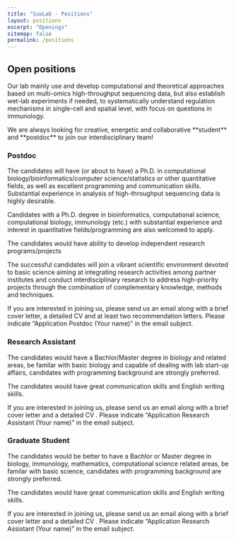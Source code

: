 ```yaml
---
title: "SuoLab - Positions"
layout: positions
excerpt: "Openings"
sitemap: false
permalink: /positions
---
```


## Open positions

<p>Our lab mainly use and develop computational and theoretical approaches based on multi-omics high-throughput sequencing data, but also establish wet-lab experiments if needed, to systematically understand regulation mechanisms in single-cell and spatial level, with focus on questions in immunology. </p>
<p>We are always looking for creative, energetic and collaborative **student** and **postdoc** to join our interdisciplinary team!</p>



### Postdoc
<p>The candidates will have (or about to have) a Ph.D. in computational biology/bioinformatics/computer science/statistics or other quantitative fields, as well as excellent programming and communication skills. Substantial experience in analysis of high-throughput sequencing data is highly desirable.</p>

<p>Candidates with a Ph.D. degree in bioinformatics, computational science, compulational biology, immunology (etc.) with substantial experience and interest in quantitative fields/programming are also welcomed to apply.</p>

<p>The candidates would have ability to develop independent research programs/projects</p>

<p>The successful candidates will join a vibrant scientific environment devoted to basic science aiming at integrating research activities among partner institutes and conduct interdisciplinary research to address high-priority projects through the combination of complementary knowledge, methods and techniques.</p>

<p>If you are interested in joining us, please send us an email along with a brief cover letter, a detailed CV and at least two recommendation letters. Please indicate “Application Postdoc (Your name)” in the email subject.</p>


### Research Assistant 
<p>The candidates would have a Bachlor/Master degree in biology and related areas, be familar with basic biology and capable of dealing with lab start-up affairs, candidates with programming background are strongly preferred.</p>

<p>The candidates would have great communication skills and English writing skills.</p>

<p>If you are interested in joining us, please send us an email along with a brief cover letter and a detailed CV . Please indicate “Application Research Assistant (Your name)” in the email subject.</p>

### Graduate Student
<p>The candidates would be better to have a Bachlor or Master degree in biology, immunology, mathematics, computational science related areas, be familar with basic science, candidates with programming background are strongly preferred.</p>
<p>The candidates would have great communication skills and English writing skills.</p>

<p>If you are interested in joining us, please send us an email along with a brief cover letter and a detailed CV . Please indicate “Application Research Assistant (Your name)” in the email subject.</p>

<!-- <figure>
<img src="{{ site.url }}{{ site.baseurl }}/images/picpic/Gallery/DSC_0696.jpg" width="95%">
</figure> -->